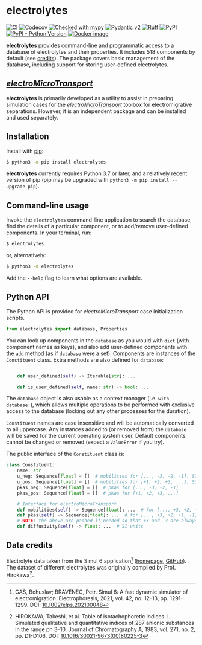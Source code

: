 # electrolytes

[![CI](https://github.com/microfluidica/electrolytes/actions/workflows/ci.yml/badge.svg)](https://github.com/microfluidica/electrolytes/actions/workflows/ci.yml)
[![Codecov](https://codecov.io/gh/microfluidica/electrolytes/branch/main/graph/badge.svg)](https://codecov.io/gh/microfluidica/electrolytes)
[![Checked with mypy](http://www.mypy-lang.org/static/mypy_badge.svg)](http://mypy-lang.org/)
[![Pydantic v2](https://img.shields.io/endpoint?url=https://raw.githubusercontent.com/pydantic/pydantic/5697b1e4c4a9790ece607654e6c02a160620c7e1/docs/badge/v2.json)](https://pydantic.dev)
[![Ruff](https://img.shields.io/endpoint?url=https://raw.githubusercontent.com/astral-sh/ruff/main/assets/badge/v2.json)](https://github.com/astral-sh/ruff)
[![PyPI](https://img.shields.io/pypi/v/electrolytes)](https://pypi.org/project/electrolytes/)
[![PyPI - Python Version](https://img.shields.io/pypi/pyversions/electrolytes)](https://pypi.org/project/electrolytes/)
[![Docker image](https://img.shields.io/badge/docker%20image-microfluidica%2Felectrolytes-0085a0)](https://hub.docker.com/r/microfluidica/electrolytes/)


**electrolytes** provides command-line and programmatic access to a database of electrolytes and their properties. It includes 518 components by default (see [credits](#data-credits)). The package covers basic management of the database, including support for storing user-defined electrolytes.

## [_electroMicroTransport_](https://gitlab.com/santiagomarquezd/electroMicroTransport)

**electrolytes** is primarily developed as a utility to assist in preparing simulation cases for the [_electroMicroTransport_](https://gitlab.com/santiagomarquezd/electroMicroTransport) toolbox for electromigrative separations. However, it is an independent package and can be installed and used separately.

## Installation

Install with [pip](https://pip.pypa.io/en/stable/):

```bash
$ python3 -m pip install electrolytes
```

**electrolytes** currently requires Python 3.7 or later, and a relatively recent version of pip (pip may be upgraded with ```python3 -m pip install --upgrade pip```).

## Command-line usage

Invoke the `electrolytes` command-line application to search the database, find the details of a particular component, or to add/remove user-defined components. In your terminal, run:

```bash
$ electrolytes
```

or, alternatively:

```bash
$ python3 -m electrolytes
```

Add the `--help` flag to learn what options are available.

## Python API

The Python API is provided for _electroMicroTransport_ case initialization scripts.

```python
from electrolytes import database, Properties
```

You can look up components in the `database` as you would with `dict` (with component names as keys), and also add user-defined components with the `add` method (as if `database` were a set). Components are instances of the `Constituent` class. Extra methods are also defined for `database`:

```python

    def user_defined(self) -> Iterable[str]: ...

    def is_user_defined(self, name: str) -> bool: ...
```

The `database` object is also usable as a context manager (i.e. `with database:`), which allows multiple operations to be performed with exclusive access to the database (locking out any other processes for the duration).

`Constituent` names are case insensitive and will be automatically converted to all uppercase. Any instances added to (or removed from) the `database` will be saved for the current operating system user. Default components cannot be changed or removed (expect a `ValueError` if you try).

The public interface of the `Constituent` class is:

```python
class Constituent:
    name: str
    u_neg: Sequence[float] = []  # mobilities for [..., -3, -2, -1], SI units*1e-9
    u_pos: Sequence[float] = []  # mobilities for [+1, +2, +3, ...], SI units*1e-9
    pkas_neg: Sequence[float] = []  # pKas for [..., -3, -2, -1]
    pkas_pos: Sequence[float] = []  # pKas for [+1, +2, +3, ...]

    # Interface for electroMicroTransport
    def mobilities(self) -> Sequence[float]: ...  # for [..., +3, +2, +1, -1, -2, -3, ...], SI units
    def pkas(self) -> Sequence[float]: ...  # for [..., +3, +2, +1, -1, -2, -3, ...]
    # NOTE: the above are padded if needed so that +3 and -3 are always present (len >= 6)
    def diffusivity(self) -> float: ...  # SI units
```

## Data credits

Electrolyte data taken from the Simul 6 application[^simul6] ([homepage](https://simul6.app), [GitHub](https://github.com/hobrasoft/simul6)). The dataset of different electrolytes was originally compiled by Prof. Hirokawa[^Hirokawa].

[^simul6]: GAŠ, Bohuslav; BRAVENEC, Petr. Simul 6: A fast dynamic simulator of electromigration. Electrophoresis, 2021, vol. 42, no. 12-13, pp. 1291-1299. DOI: [10.1002/elps.202100048](https://doi.org/10.1002/elps.202100048)

[^Hirokawa]: HIROKAWA, Takeshi, et al. Table of isotachophoretic indices: I. Simulated qualitative and quantitative indices of 287 anionic substances in the range ph 3–10. Journal of Chromatography A, 1983, vol. 271, no. 2, pp. D1-D106. DOI: [10.1016/S0021-9673(00)80225-3](https://doi.org/10.1016/S0021-9673(00)80225-3)
